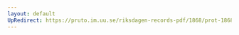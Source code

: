 ```yaml
---
layout: default
UpRedirect: https://pruto.im.uu.se/riksdagen-records-pdf/1868/prot-1868--fk--124/prot-1868--fk--124_003.pdf
---
```

